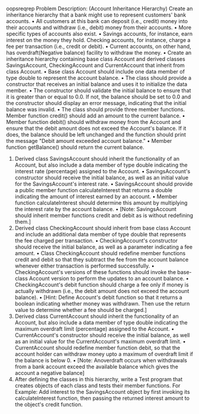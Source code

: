 oopsreqrep
Problem Description: (Account Inheritance Hierarchy) Create an inheritance hierarchy that a bank might use to represent customers' bank accounts. • All customers at this bank can deposit (i.e., credit) money into their accounts and withdraw (i.e., debit) money from their accounts. • More specific types of accounts also exist. • Savings accounts, for instance, earn interest on the money they hold. Checking accounts, for instance, charge a fee per transaction (i.e., credit or debit). • Current accounts, on other hand, has overdraft(Negative balance) facility to withdraw the money.
• Create an inheritance hierarchy containing base class Account and derived classes SavingsAccount, CheckingAccount and CurrentAccount that inherit from class Account. • Base class Account should include one data member of type double to represent the account balance. • The class should provide a constructor that receives an initial balance and uses it to initialize the data member. • The constructor should validate the initial balance to ensure that it is greater than or equal to 0.0. If not, the balance should be set to 0.0 and the constructor should display an error message, indicating that the initial balance was invalid. • The class should provide three member functions. Member function credit() should add an amount to the current balance. • Member function debit() should withdraw money from the Account and ensure that the debit amount does not exceed the Account's balance. If it does, the balance should be left unchanged and the function should print the message "Debit amount exceeded account balance." • Member function getBalance() should return the current balance.
1.	Derived class SavingsAccount should inherit the functionality of an Account, but also include a data member of type double indicating the interest rate (percentage) assigned to the Account. • SavingsAccount's constructor should receive the initial balance, as well as an initial value for the SavingsAccount's interest rate. • SavingsAccount should provide a public member function calculateInterest that returns a double indicating the amount of interest earned by an account. • Member function calculateInterest should determine this amount by multiplying the interest rate by the account balance. • [Note: SavingsAccount should inherit member functions credit and debit as is without redefining them.]
2.	Derived class CheckingAccount should inherit from base class Account and include an additional data member of type double that represents the fee charged per transaction. • CheckingAccount's constructor should receive the initial balance, as well as a parameter indicating a fee amount. • Class CheckingAccount should redefine member functions credit and debit so that they subtract the fee from the account balance whenever either transaction is performed successfully. • CheckingAccount's versions of these functions should invoke the base-class Account version to perform the updates to an account balance. • CheckingAccount's debit function should charge a fee only if money is actually withdrawn (i.e., the debit amount does not exceed the account balance). • [Hint: Define Account's debit function so that it returns a boolean indicating whether money was withdrawn. Then use the return value to determine whether a fee should be charged.]
3.	Derived class CurrentAccount should inherit the functionality of an Account, but also include a data member of type double indicating the maximum overdraft limit (percentage) assigned to the Account. • CurrentAccount's constructor should receive the initial balance, as well as an initial value for the CurrentAccount's maximum overdraft limit. • CurrentAccount should redefine member function debit, so that the account holder can withdraw money upto a maximum of overdraft limit if the balance is below 0. • [Note: Anoverdraft occurs when withdrawals from a bank account exceed the available balance which gives the account a negative balance]
4.	After defining the classes in this hierarchy, write a Test program that creates objects of each class and tests their member functions. For Example:
Add interest to the SavingsAccount object by first invoking its calculateInterest function, then passing the returned interest amount to the object's credit function.

